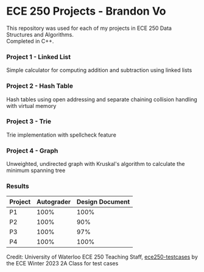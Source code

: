 # ECE 250 Projects - Brandon Vo

This repository was used for each of my projects in ECE 250 Data Structures and Algorithms.  
Completed in C++.

### Project 1 - Linked List  
Simple calculator for computing addition and subtraction using linked lists 

### Project 2 - Hash Table  
Hash tables using open addressing and separate chaining collision handling with virtual memory

### Project 3 - Trie  
Trie implementation with spellcheck feature  

### Project 4 - Graph  
Unweighted, undirected graph with Kruskal's algorithm to calculate the minimum spanning tree  

### Results

| Project | Autograder | Design Document |
|---------|------------|-----------------|
| P1 | 100% | 100% |
| P2 | 100% | 90% |
| P3 | 100% | 97% |
| P4 | 100% | 100% |

Credit: University of Waterloo ECE 250 Teaching Staff, [ece250-testcases](https://github.com/JZJisawesome/ece250-testcases) by the ECE Winter 2023 2A Class for test cases
